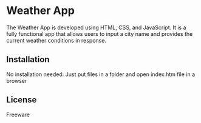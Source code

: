 # Weather App

The Weather App is developed using HTML, CSS, and JavaScript. It is a fully functional app that allows users to input a city name and provides the current weather conditions in response.

## Installation

No installation needed. Just put files in a folder and open index.htm file in a browser

## License

Freeware
